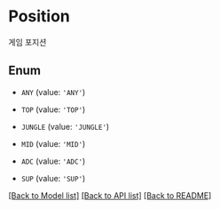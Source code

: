# Position

게임 포지션

## Enum

* `ANY` (value: `'ANY'`)

* `TOP` (value: `'TOP'`)

* `JUNGLE` (value: `'JUNGLE'`)

* `MID` (value: `'MID'`)

* `ADC` (value: `'ADC'`)

* `SUP` (value: `'SUP'`)

[[Back to Model list]](../README.md#documentation-for-models) [[Back to API list]](../README.md#documentation-for-api-endpoints) [[Back to README]](../README.md)
